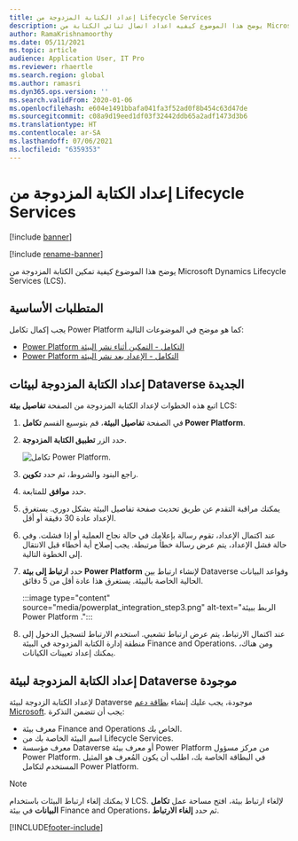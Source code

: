 ```yaml
---
title: إعداد الكتابة المزدوجة من Lifecycle Services
description: يوضح هذا الموضوع كيفيه اعداد اتصال ثنائي الكتابة من Microsoft Dynamics Lifecycle Services (LCS).
author: RamaKrishnamoorthy
ms.date: 05/11/2021
ms.topic: article
audience: Application User, IT Pro
ms.reviewer: rhaertle
ms.search.region: global
ms.author: ramasri
ms.dyn365.ops.version: ''
ms.search.validFrom: 2020-01-06
ms.openlocfilehash: e604e1491bbafa041fa3f52ad0f8b454c63d47de
ms.sourcegitcommit: c08a9d19eed1df03f32442ddb65a2adf1473d3b6
ms.translationtype: HT
ms.contentlocale: ar-SA
ms.lasthandoff: 07/06/2021
ms.locfileid: "6359353"
---
```

# <a name="dual-write-setup-from-lifecycle-services"></a>إعداد الكتابة المزدوجة من Lifecycle Services

[!include [banner](../../includes/banner.md)]

[!include [rename-banner](~/includes/cc-data-platform-banner.md)]

يوضح هذا الموضوع كيفية تمكين الكتابة المزدوجة من Microsoft Dynamics Lifecycle Services (LCS).

## <a name="prerequisites"></a>المتطلبات الأساسية

يجب إكمال تكامل Power Platform كما هو موضح في الموضوعات التالية:

+ [Power Platform التكامل - التمكين أثناء نشر البيئة](../../power-platform/overview.md#enable-during-environment-deployment)
+ [Power Platform التكامل - الإعداد بعد نشر البيئة](../../power-platform/overview.md#set-up-after-environment-deployment)

## <a name="set-up-dual-write-for-new-dataverse-environments"></a>إعداد الكتابة المزدوجة لبيئات Dataverse الجديدة

اتبع هذه الخطوات لإعداد الكتابة المزدوجة من الصفحة **تفاصيل بيئة** LCS:

1. في الصفحة **تفاصيل البيئة**، قم بتوسيع القسم **تكامل Power Platform**.

2. حدد الزر **تطبيق الكتابة المزدوجة**.

    ![تكامل Power Platform.](media/powerplat_integration_step2.png)

3. راجع البنود والشروط، ثم حدد **تكوين**.

4. حدد **موافق** للمتابعة.

5. يمكنك مراقبة التقدم عن طريق تحديث صفحة تفاصيل البيئة بشكل دوري. يستغرق الإعداد عادة 30 دقيقة أو أقل.  

6. عند اكتمال الإعداد، تقوم رسالة بإعلامك في حالة نجاح العملية أو إذا فشلت. وفي حالة فشل الإعداد، يتم عرض رسالة خطأ مرتبطة. يجب إصلاح أية أخطاء قبل الانتقال إلى الخطوة التالية.

7. حدد **ارتباط إلى بيئة Power Platform** لإنشاء ارتباط بين Dataverse وقواعد البيانات الحالية الخاصة بالبيئة. يستغرق هذا عادة أقل من 5 دقائق.

    :::image type="content" source="media/powerplat_integration_step3.png" alt-text="الربط ببيئة Power Platform .":::

8. عند اكتمال الارتباط، يتم عرض ارتباط تشعبي. استخدم الارتباط لتسجيل الدخول إلى منطقة إدارة الكتابة المزدوجة في البيئة Finance and Operations. ومن هناك، يمكنك إعداد تعيينات الكيانات.

## <a name="set-up-dual-write-for-an-existing-dataverse-environment"></a>إعداد الكتابة المزدوجة لبيئة Dataverse موجودة

لإعداد الكتابة الزدوجة لبيئة Dataverse موجودة، يجب عليك إنشاء [بطاقة دعم Microsoft](../../lifecycle-services/lcs-support.md). يجب أن تتضمن التذكرة:

+ معرف بيئة Finance and Operations الخاص بك.
+ اسم البيئة الخاصة بك من Lifecycle Services.
+ معرف مؤسسة Dataverse أو معرف بيئة Power Platform من مركز مسؤول Power Platform. في البطاقة الخاصة بك، اطلب أن يكون المُعرف هو المثيل المستخدم لتكامل Power Platform.

> [!NOTE]
> لا يمكنك إلغاء ارتباط البيئات باستخدام LCS. لإلغاء ارتباط بيئة، افتح مساحة عمل **تكامل البيانات** في بيئة Finance and Operations، ثم حدد **إلغاء الارتباط**.

[!INCLUDE[footer-include](../../../../includes/footer-banner.md)]
